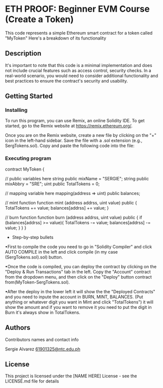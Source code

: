 # ETH PROOF: Beginner EVM Course (Create a Token)

This code represents a simple Ethereum smart contract for a token called "MyToken" Here's a breakdown of its functionality

## Description

It's important to note that this code is a minimal implementation and does not include crucial features such as access control, security checks. In a real-world scenario, you would need to consider additional functionality and best practices to ensure the contract's security and usability.

## Getting Started

### Installing

To run this program, you can use Remix, an online Solidity IDE. To get started, go to the Remix website at https://remix.ethereum.org/.

Once you are on the Remix website, create a new file by clicking on the "+" icon in the left-hand sidebar. Save the file with a .sol extension (e.g., SergTokens.sol). Copy and paste the following code into the file:


### Executing program

contract MyToken {

// public variables here
string public mixName = "SERGIE";
string public mixAbbry = "SRE";
uint public TotalTokens = 0;

// mapping variable here
mapping(address => uint) public balances;

// mint function
function mint (address addrss, uint value) public {
    TotalTokens += value;
    balances[addrss] += value;
}

// burn function
function burn (address addrss, uint value) public {
    if (balances[addrss] >= value){
        TotalTokens -= value;
        balances[addrss] -= value;
    }
 }
} 

* Step-by-step bullets


•First to compile the code you need to go in "Solidity Compiler" and click AUTO COMPILE in the left and click compile (in my case (SergTokens.sol).sol) button.

•Once the code is compiled, you can deploy the contract by clicking on the "Deploy & Run Transactions" tab in the left. Copy the "Account" contract from the dropdown menu, and then click on the "Deploy" button contract from(MyToken-SergTokens.sol).

•After the deploy in the lower left it will show the the "Deployed Contracts" and you need to inpute the account in BURN, MINT, BALANCES. (Put anything or whatever digit you want in Mint and click "TotalTokens") it will show the amount and if you want to remove it you need to put the digit in Burn it's always show in TotalTokens.



## Authors

Contributors names and contact info

Sergie Alvarez
61901325@ntc.edu.ph


## License

This project is licensed under the [NAME HERE] License - see the LICENSE.md file for details
